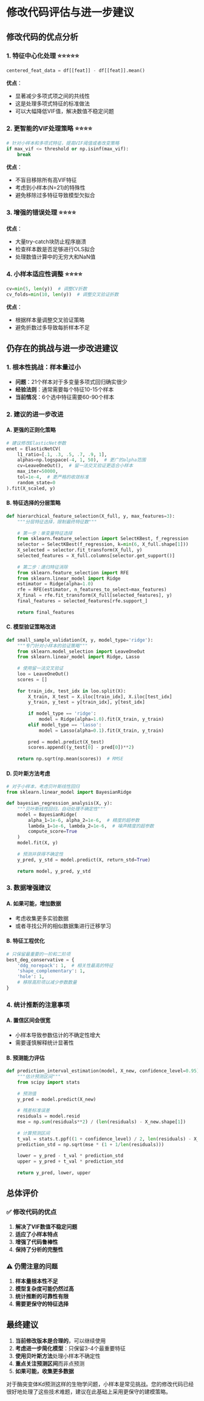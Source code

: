 # 修改代码评估与进一步建议

## 修改代码的优点分析

### 1. **特征中心化处理** ⭐⭐⭐⭐⭐
```python
centered_feat_data = df[[feat]] - df[[feat]].mean()
```
**优点**：
- 显著减少多项式项之间的共线性
- 这是处理多项式特征的标准做法
- 可以大幅降低VIF值，解决数值不稳定问题

### 2. **更智能的VIF处理策略** ⭐⭐⭐⭐
```python
# 针对小样本和多项式特征，提高VIF阈值或者改变策略
if max_vif <= threshold or np.isinf(max_vif): 
    break
```
**优点**：
- 不盲目移除所有高VIF特征
- 考虑到小样本(N=21)的特殊性
- 避免移除过多特征导致模型欠拟合

### 3. **增强的错误处理** ⭐⭐⭐⭐
**优点**：
- 大量try-catch块防止程序崩溃
- 检查样本数是否足够进行OLS拟合
- 处理数值计算中的无穷大和NaN值

### 4. **小样本适应性调整** ⭐⭐⭐⭐
```python
cv=min(5, len(y))  # 调整CV折数
cv_folds=min(10, len(y))  # 调整交叉验证折数
```
**优点**：
- 根据样本量调整交叉验证策略
- 避免折数过多导致每折样本不足

## 仍存在的挑战与进一步改进建议

### 1. **根本性挑战：样本量过小**
- **问题**：21个样本对于多变量多项式回归确实很少
- **经验法则**：通常需要每个特征10-15个样本
- **当前情况**：6个选中特征需要60-90个样本

### 2. **建议的进一步改进**

#### A. 更强的正则化策略
```python
# 建议修改ElasticNet参数
enet = ElasticNetCV(
    l1_ratio=[.1, .3, .5, .7, .9, 1], 
    alphas=np.logspace(-4, 1, 50),  # 更广的alpha范围
    cv=LeaveOneOut(),  # 留一法交叉验证更适合小样本
    max_iter=50000, 
    tol=1e-4,  # 更严格的收敛标准
    random_state=0
).fit(X_scaled, y)
```

#### B. 特征选择的分层策略
```python
def hierarchical_feature_selection(X_full, y, max_features=3):
    """分层特征选择，限制最终特征数"""
    
    # 第一步：单变量特征选择
    from sklearn.feature_selection import SelectKBest, f_regression
    selector = SelectKBest(f_regression, k=min(6, X_full.shape[1]))
    X_selected = selector.fit_transform(X_full, y)
    selected_features = X_full.columns[selector.get_support()]
    
    # 第二步：递归特征消除
    from sklearn.feature_selection import RFE
    from sklearn.linear_model import Ridge
    estimator = Ridge(alpha=1.0)
    rfe = RFE(estimator, n_features_to_select=max_features)
    X_final = rfe.fit_transform(X_full[selected_features], y)
    final_features = selected_features[rfe.support_]
    
    return final_features
```

#### C. 模型验证策略改进
```python
def small_sample_validation(X, y, model_type='ridge'):
    """专门针对小样本的验证策略"""
    from sklearn.model_selection import LeaveOneOut
    from sklearn.linear_model import Ridge, Lasso
    
    # 使用留一法交叉验证
    loo = LeaveOneOut()
    scores = []
    
    for train_idx, test_idx in loo.split(X):
        X_train, X_test = X.iloc[train_idx], X.iloc[test_idx]
        y_train, y_test = y[train_idx], y[test_idx]
        
        if model_type == 'ridge':
            model = Ridge(alpha=1.0).fit(X_train, y_train)
        elif model_type == 'lasso':
            model = Lasso(alpha=0.1).fit(X_train, y_train)
        
        pred = model.predict(X_test)
        scores.append((y_test[0] - pred[0])**2)
    
    return np.sqrt(np.mean(scores))  # RMSE
```

#### D. 贝叶斯方法考虑
```python
# 对于小样本，考虑贝叶斯线性回归
from sklearn.linear_model import BayesianRidge

def bayesian_regression_analysis(X, y):
    """贝叶斯线性回归，自动处理不确定性"""
    model = BayesianRidge(
        alpha_1=1e-6, alpha_2=1e-6,  # 精度的超参数
        lambda_1=1e-6, lambda_2=1e-6,  # 噪声精度的超参数
        compute_score=True
    )
    model.fit(X, y)
    
    # 预测并获得不确定性
    y_pred, y_std = model.predict(X, return_std=True)
    
    return model, y_pred, y_std
```

### 3. **数据增强建议**

#### A. 如果可能，增加数据
- 考虑收集更多实验数据
- 或者寻找公开的相似数据集进行迁移学习

#### B. 特征工程优化
```python
# 只保留最重要的一阶和二阶项
best_deg_conservative = {
    'ddg_norepack': 1,  # 相关性最高的特征
    'shape_complementary': 1,
    'hole': 1,
    # 移除高阶项以减少参数数量
}
```

### 4. **统计推断的注意事项**

#### A. 置信区间会很宽
- 小样本导致参数估计的不确定性增大
- 需要谨慎解释统计显著性

#### B. 预测能力评估
```python
def prediction_interval_estimation(model, X_new, confidence_level=0.95):
    """估计预测区间"""
    from scipy import stats
    
    # 预测值
    y_pred = model.predict(X_new)
    
    # 残差标准误差
    residuals = model.resid
    mse = np.sum(residuals**2) / (len(residuals) - X_new.shape[1])
    
    # 计算预测区间
    t_val = stats.t.ppf((1 + confidence_level) / 2, len(residuals) - X_new.shape[1])
    prediction_std = np.sqrt(mse * (1 + 1/len(residuals)))
    
    lower = y_pred - t_val * prediction_std
    upper = y_pred + t_val * prediction_std
    
    return y_pred, lower, upper
```

## 总体评价

### ✅ 修改代码的优点
1. **解决了VIF数值不稳定问题**
2. **适应了小样本特点**
3. **增强了代码鲁棒性**
4. **保持了分析的完整性**

### ⚠️ 仍需注意的问题
1. **样本量根本性不足**
2. **模型复杂度可能仍然过高**
3. **统计推断的可靠性有限**
4. **需要更保守的特征选择**

## 最终建议

1. **当前修改版本是合理的**，可以继续使用
2. **考虑进一步简化模型**：只保留3-4个最重要特征
3. **使用贝叶斯方法**处理小样本不确定性
4. **重点关注预测区间**而非点预测
5. **如果可能，收集更多数据**

对于酶突变体Kd预测这样的生物学问题，小样本是常见挑战。您的修改代码已经很好地处理了这些技术难题，建议在此基础上采用更保守的建模策略。